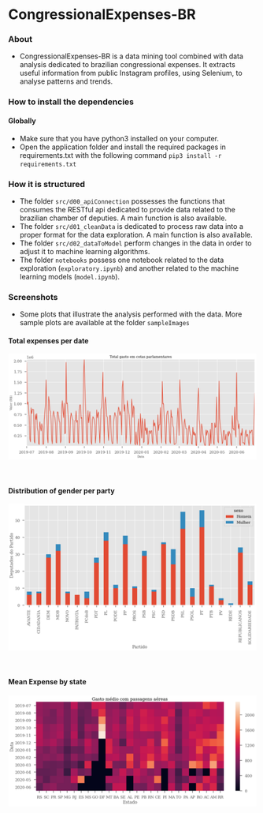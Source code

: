 # CongressionalExpenses-BR

### About
* CongressionalExpenses-BR is a data mining tool combined with data analysis dedicated to brazilian congressional expenses. It extracts useful information from public Instagram profiles, using Selenium, to analyse patterns and trends.

### How to install the dependencies
#### Globally
* Make sure that you have python3 installed on your computer.
* Open the application folder and install the required packages in requirements.txt with the following command `pip3 install -r requirements.txt`

### How it is structured
* The folder `src/d00_apiConnection` possesses the functions that consumes the RESTful api dedicated to provide data
related to the brazilian chamber of deputies. A main function is also available.
* The folder `src/d01_cleanData` is dedicated to process raw data into a proper format for the data exploration. A main function is also available.
* The folder `src/d02_dataToModel` perform changes in the data in order to adjust it to machine learning algorithms.
* The folder `notebooks` possess one notebook related to the data exploration (`exploratory.ipynb`) and another related to the machine learning models (`model.ipynb`).

### Screenshots
* Some plots that illustrate the analysis performed with the data. More sample plots are available at the folder `sampleImages`

#### Total expenses per date
<p align="center">
    <img src="sampleImages/despesas-total-data.png" width="800" />
</p>
<br />

#### Distribution of gender per party
<p align="center">
    <img src="sampleImages/distribuicao-genero-partido.png" width="800" />
</p>
<br />

#### Mean Expense by state
<p align="center">
    <img src="sampleImages/heat-map-despesas-uf.png" width="800" />
</p>
<br />
